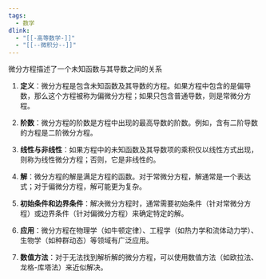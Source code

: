 ```yaml
---
tags:
  - 数学
dlink:
  - "[[-高等数学-]]"
  - "[[--微积分--]]"
---
```

微分方程描述了一个未知函数与其导数之间的关系


1. **定义**：微分方程是包含未知函数及其导数的方程。如果方程中包含的是偏导数，那么这个方程被称为偏微分方程；如果只包含普通导数，则是常微分方程。

2. **阶数**：微分方程的阶数是方程中出现的最高导数的阶数。例如，含有二阶导数的方程是二阶微分方程。

3. **线性与非线性**：如果方程中的未知函数及其导数项的乘积仅以线性方式出现，则称为线性微分方程；否则，它是非线性的。

4. **解**：微分方程的解是满足方程的函数。对于常微分方程，解通常是一个表达式；对于偏微分方程，解可能更为复杂。

5. **初始条件和边界条件**：解决微分方程时，通常需要初始条件（针对常微分方程）或边界条件（针对偏微分方程）来确定特定的解。

6. **应用**：微分方程在物理学（如牛顿定律）、工程学（如热力学和流体动力学）、生物学（如种群动态）等领域有广泛应用。

7. **数值方法**：对于无法找到解析解的微分方程，可以使用数值方法（如欧拉法、龙格-库塔法）来近似解决。